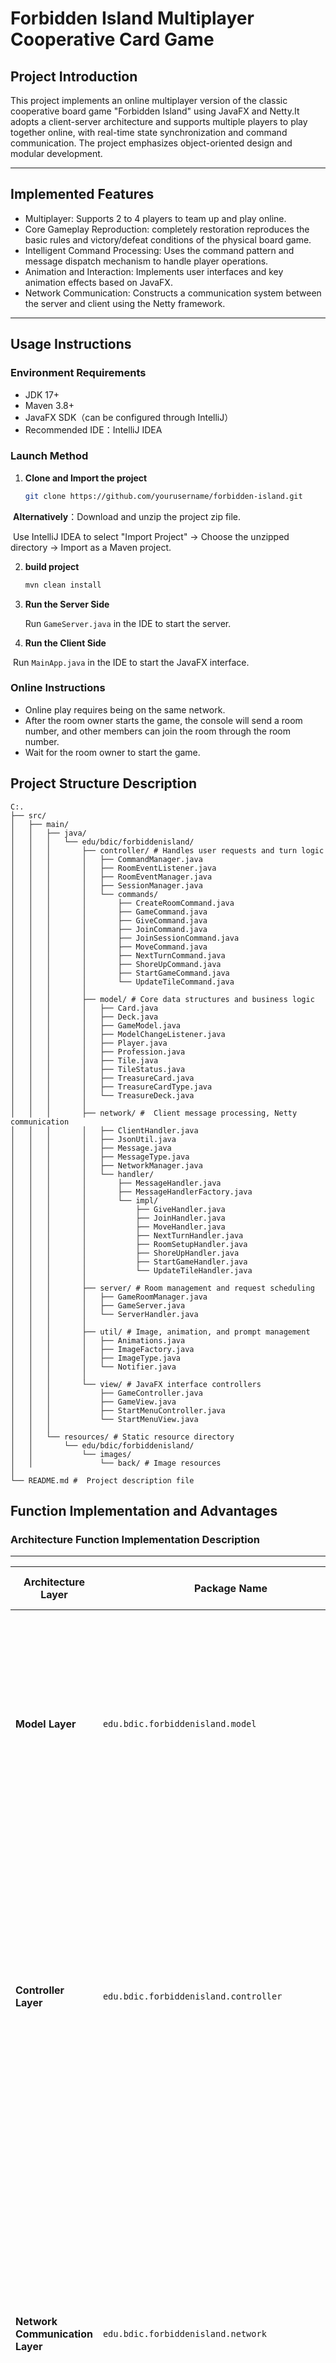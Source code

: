 

# Forbidden Island Multiplayer Cooperative Card Game

## Project Introduction

This project implements an online multiplayer version of the classic cooperative board game "Forbidden Island" using JavaFX and Netty.It adopts a client-server architecture and supports multiple players to play together online, with real-time state synchronization and command communication. The project emphasizes object-oriented design and modular development.

---

## Implemented Features

- Multiplayer: Supports 2 to 4 players to team up and play online.
- Core Gameplay Reproduction: completely restoration reproduces the basic rules and victory/defeat conditions of the physical board game.
- Intelligent Command Processing: Uses the command pattern and message dispatch mechanism to handle player operations.
- Animation and Interaction: Implements user interfaces and key animation effects based on JavaFX.
- Network Communication: Constructs a communication system between the server and client using the Netty framework.

---

## Usage Instructions

### Environment Requirements

- JDK 17+
- Maven 3.8+
- JavaFX SDK（can be configured through IntelliJ）
- Recommended IDE：IntelliJ IDEA

### Launch Method

1. **Clone and Import the project**
   
   ```bash
   git clone https://github.com/yourusername/forbidden-island.git

​	**Alternatively**：Download and unzip the project zip file.

​	Use IntelliJ IDEA to select "Import Project" → Choose the unzipped directory → Import as a Maven project.

2. **build project**

   ```bash
   mvn clean install
   ```

3. **Run the Server Side**

   Run `GameServer.java` in the IDE to start the server.

4. **Run the Client Side**

​	Run `MainApp.java` in the IDE to start the JavaFX interface.

### Online Instructions

- Online play requires being on the same network.
- After the room owner starts the game, the console will send a room number, and other members can join the room through the room number.
- Wait for the room owner to start the game.

## Project Structure Description

```nginx
C:.
├── src/
│   ├── main/
│   │   ├── java/
│   │   │   └── edu/bdic/forbiddenisland/
│   │   │       ├── controller/ # Handles user requests and turn logic
│   │   │       │   ├── CommandManager.java
│   │   │       │   ├── RoomEventListener.java
│   │   │       │   ├── RoomEventManager.java
│   │   │       │   ├── SessionManager.java
│   │   │       │   └── commands/
│   │   │       │       ├── CreateRoomCommand.java
│   │   │       │       ├── GameCommand.java
│   │   │       │       ├── GiveCommand.java
│   │   │       │       ├── JoinCommand.java
│   │   │       │       ├── JoinSessionCommand.java
│   │   │       │       ├── MoveCommand.java
│   │   │       │       ├── NextTurnCommand.java
│   │   │       │       ├── ShoreUpCommand.java
│   │   │       │       ├── StartGameCommand.java
│   │   │       │       └── UpdateTileCommand.java
│   │   │       │
│   │   │       ├── model/ # Core data structures and business logic
│   │   │       │   ├── Card.java
│   │   │       │   ├── Deck.java
│   │   │       │   ├── GameModel.java
│   │   │       │   ├── ModelChangeListener.java
│   │   │       │   ├── Player.java
│   │   │       │   ├── Profession.java
│   │   │       │   ├── Tile.java
│   │   │       │   ├── TileStatus.java
│   │   │       │   ├── TreasureCard.java
│   │   │       │   ├── TreasureCardType.java
│   │   │       │   └── TreasureDeck.java
│   │   │       │
│   │   │       ├── network/ #  Client message processing, Netty communication
│   │   │       │   ├── ClientHandler.java
│   │   │       │   ├── JsonUtil.java
│   │   │       │   ├── Message.java
│   │   │       │   ├── MessageType.java
│   │   │       │   ├── NetworkManager.java
│   │   │       │   └── handler/
│   │   │       │       ├── MessageHandler.java
│   │   │       │       ├── MessageHandlerFactory.java
│   │   │       │       └── impl/
│   │   │       │           ├── GiveHandler.java
│   │   │       │           ├── JoinHandler.java
│   │   │       │           ├── MoveHandler.java
│   │   │       │           ├── NextTurnHandler.java
│   │   │       │           ├── RoomSetupHandler.java
│   │   │       │           ├── ShoreUpHandler.java
│   │   │       │           ├── StartGameHandler.java
│   │   │       │           └── UpdateTileHandler.java
│   │   │       │
│   │   │       ├── server/ # Room management and request scheduling
│   │   │       │   ├── GameRoomManager.java
│   │   │       │   ├── GameServer.java
│   │   │       │   └── ServerHandler.java
│   │   │       │
│   │   │       ├── util/ # Image, animation, and prompt management
│   │   │       │   ├── Animations.java
│   │   │       │   ├── ImageFactory.java
│   │   │       │   ├── ImageType.java
│   │   │       │   └── Notifier.java
│   │   │       │
│   │   │       └── view/ # JavaFX interface controllers
│   │   │           ├── GameController.java
│   │   │           ├── GameView.java
│   │   │           ├── StartMenuController.java
│   │   │           └── StartMenuView.java
│   │   │
│   │   └── resources/ # Static resource directory
│   │       └── edu/bdic/forbiddenisland/
│   │           └── images/
│   │               └── back/ # Image resources
│
└── README.md #  Project description file
```

## Function Implementation and Advantages

### Architecture Function Implementation Description

---

| Architecture Layer              | Package Name                                         | Function Implementation Description                          |
| ------------------------------- | ---------------------------------------------------- | ------------------------------------------------------------ |
| **Model Layer**                 | `edu.bdic.forbiddenisland.model`                     | Defines the core data structures of the game, such as `Player` (player), `Tile` (tile), `Deck` (deck), `GameModel` (game state centralized management). Constructs the foundation of game business logic, implements changes and validation of roles, cards, and map states, and stores all game states. |
| **Controller Layer**            | `edu.bdic.forbiddenisland.controller`                | The controller accepts actions generated by user interactions in the View layer, converts them into commands (such as `MoveCommand`, `GiveCommand`), and sends them to the server through `CommandManager`. It also listens for game state changes returned by the server and passes them back to the View layer to update the interface. Uses the command pattern (Command Pattern) to keep the logic clear and extensible. |
| **Network Communication Layer** | `edu.bdic.forbiddenisland.network`                   | Uses Netty to encapsulate the communication mechanism. `NetworkManager` manages client connections, `MessageHandler` handles message sending and receiving. The sub-package `handler.impl` implements the processing of specific commands (such as `MoveHandler`, `GiveHandler`), used for the data interaction logic between the client and the server. The underlying layer uses `Message` and `MessageType` to implement serialized communication. |
| **Server Management Layer**     | `edu.bdic.forbiddenisland.server`                    | Contains `GameServer`, `GameRoomManager`, `ServerHandler`, used for managing game rooms, listening for client connections, scheduling command logic, and broadcasting updates. The core logic processing is completed on the server side to ensure fairness and state consistency. |
| **Utility Classes**             | `edu.bdic.forbiddenisland.util`                      | Implements general functions, such as `Animations.java` handles card and map sinking animations; `ImageFactory` and `ImageType` manage image resources; `Notifier.java` implements event pop-ups and prompt auxiliary UI functions. |
| **View Layer**                  | `edu.bdic.forbiddenisland.view`                      | Responsible for displaying the game interface, map, buttons, and other components, containing JavaFX-written UI classes, such as `GameView.java`, `StartMenuView.java`, responsible for user interaction, and centralizing all graphical interface logic, and updating the interface state through listening to the Controller layer. |
| **Resource Management**         | `src/main/resources/edu/bdic/forbiddenisland/images` | Stores all image resources, such as tile images, character portraits, card back images, etc., providing |

#### Process Overview

1. **Game launch**

   - The client displays the start menu, and the player creates or joins a room
   - The client displays the start menu, and the player creates or joins a room

2. **Room Management and Game Start**
   
   - When the room owner creates a room, a room number is automatically generated in the console, and other players can join the room by entering the room number.
   - After players join the room and are ready, the room owner initiates the `StartGameCommand` to begin the game
   
3. **Game Loop**

   - Each player takes turns to perform up to 3 actions per turn (move, shore up, collect treasures, trade cards, etc.).
   - When a player clicks "Move," they can move to an adjacent tile (unless they have a special skill).
   - Clicking "Shore Up" allows the player to restore the submerged state of the tile they are on.
   - Clicking "Give" enables card trading between players.
   - Clicking "Capture" allows the player to draw a treasure card.
   - Clicking "Next Turn" passes the turn to the next player.
   - Clicking "Use Skill" allows the player to use their special ability.
   - These operations are converted into corresponding commands by the Controller and sent to the server for processing.
   - The server updates the game state and broadcasts it to the clients to refresh the UI.

4. **Card System and State Synchronization**

   - The server manages the drawing and event handling of treasure cards and flood cards.
   - Tile sinking and water level rising events are synchronized to the clients through the `UpdateTileCommand`.

5. **Victory or Defeat Conditions**

   - Victory Condition: Players collect all 4 treasures and use the helicopter card to escape the island.
   - Defeat Conditions: The treasure tile sinks, the helicopter pad tile sinks, the water level reaches the top, or players are trapped.
   - After the game ends, the interface returns to the lobby.


---

### Architecture Advantages

**The project adopts the MVC architecture combined with a client-server model**, offering the following benefits:

- **Clear Module Separation and Responsibilities**
  - The `Model` layer manages the game's business data (e.g., players, map, cards), facilitating logic reuse and expansion.
  - The `View` layer, built with JavaFX, separates the interface logic from the business logic, enhancing maintainability.
  - The `Controller` layer coordinates between the `Model` and `View`, managing player operations and command encapsulation.
  - The `Server` layer handles core server-side logic, such as room management and state synchronization.
  - The `Network` layer and `Server` layer are responsible for client-server communication logic, implementing stable and efficient message transmission with Netty.
  - The `Util` utility classes centralize functions like animations, image resources, and prompts, improving code reusability.
- **High Extensibility**
  - Game commands are encapsulated into `Command` classes; adding new commands only requires extending the command and handler.
  - Event listening and message processing use a unified management mechanism, making it easy to expand more network behaviors.
  - Factory patterns are used to manage different message handlers and resource loading, enhancing code decoupling.
- **Optimized User Experience**
  - Animations and dynamic UI elements enhance the interaction experience.
  - Separation of view controllers facilitates the development and switching of multiple interfaces

## Acknowledgments

 **This project was created by the UCD team for educational purposes only.**

We would like to express our gratitude to Dr. Alzubair Hassan and the teaching assistants for their guidance and support throughout this period.
